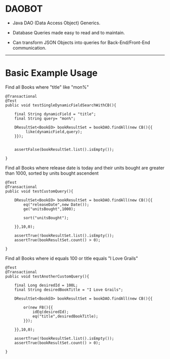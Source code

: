 # DAOBOT
- Java DAO (Data Access Object) Generics.

- Database Queries made easy to read and to maintain.

- Can transform JSON Objects into queries for Back-End/Front-End communication.

----------

# Basic Example Usage

Find all Books where "title" like "mon%"

	@Transactional
	@Test
	public void testSingleDynamicFieldSearchWithCB(){
		
		final String dynamicField = "title";
		final String query= "mon%";
			
		DResultSet<BookEO> bookResultSet = bookDAO.findAll(new CB(){{
			 like(dynamicField,query);
		}});
			
			
		assertFalse(bookResultSet.list().isEmpty());
			
	}

Find all Books where release date is today and their units bought are greater than 1000, sorted by units bought ascendent
	
	@Test
	@Transactional
	public void testCustomQuery(){
		
		DResultSet<BookEO> bookResultSet = bookDAO.findAll(new CB(){{
			eq("releaseDate",new Date());
			ge("unitsBought",1000);
			
			sort("unitsBought");
			
		}},10,0);
		
		assertTrue(!bookResultSet.list().isEmpty());
		assertTrue(bookResultSet.count() > 0);
		
	}
	
Find all Books where id equals 100 or title equals "I Love Grails"

	@Test
	@Transactional
	public void testAnotherCustomQuery(){
	
		final Long desiredId = 100L;
		final String desiredBookTitle = "I Love Grails";
		
		DResultSet<BookEO> bookResultSet = bookDAO.findAll(new CB(){{
		
			or(new FB(){{
				idEq(desiredId);
				eq("title",desiredBookTitle);
			}});
			
		}},10,0);
		
		assertTrue(!bookResultSet.list().isEmpty());
		assertTrue(bookResultSet.count() > 0);
		
	}